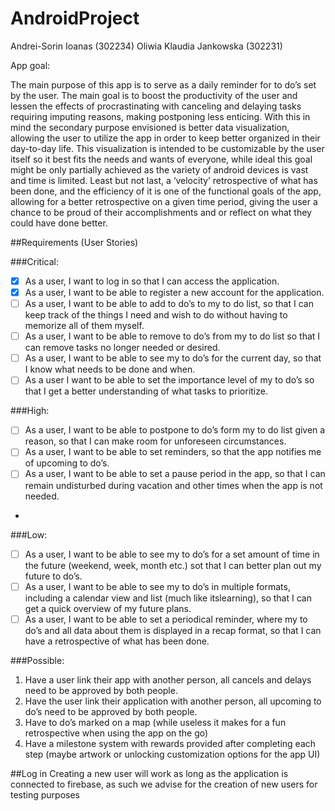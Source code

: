 # AndroidProject
Andrei-Sorin Ioanas (302234)
Oliwia Klaudia Jankowska (302231)

App goal:

The main purpose of this app is to serve as a daily reminder for to do’s set by the user. The main goal is to boost the productivity of the user and lessen the effects of procrastinating with canceling and delaying tasks requiring imputing reasons, making postponing less enticing. 
With this in mind the secondary purpose envisioned is better data visualization, allowing the user to utilize the app in order to keep better organized in their day-to-day life. This visualization is intended to be customizable by the user itself so it best fits the needs and wants of everyone, while ideal this goal might be only partially achieved as the variety of android devices is vast and time is limited.
Least but not last, a ‘velocity’ retrospective of what has been done, and the efficiency of it is one of the functional goals of the app, allowing for a better retrospective on a given time period, giving the user a chance to be proud of their accomplishments and or reflect on what they could have done better.

##Requirements (User Stories)

###Critical:
- [x] As a user, I want to log in so that I can access the application.
- [X] As a user, I want to be able to register a new account for the application.
- [ ] As a user, I want to be able to add to do’s to my to do list, so that I can keep track of the things I need and wish to do without having to memorize all of them myself.
- [ ] As a user, I want to be able to remove to do’s from my to do list so that I can remove tasks no longer needed or desired.
- [ ] As a user, I want to be able to see my to do’s for the current day, so that I know what needs to be done and when.
- [ ] As a user I want to be able to set the importance level of my to do’s so that I get a better understanding of what tasks to prioritize.

###High:
- [ ] As a user, I want to be able to postpone to do’s form my to do list given a reason, so that I can make room for unforeseen circumstances.
- [ ] As a user, I want to be able to set reminders, so that the app notifies me of upcoming to do’s.
- [ ] As a user, I want to be able to set a pause period in the app, so that I can remain undisturbed during vacation and other times when the app is not needed.
- 
###Low:
- [ ] As a user, I want to be able to see my to do’s for a set amount of time in the future (weekend, week, month etc.) sot that I can better plan out my future to do’s.
- [ ] As a user, I want to be able to see my to do’s in multiple formats, including a calendar view and list (much like itslearning), so that I can get a quick overview of my future plans.
- [ ] As a user, I want to be able to set a periodical reminder, where my to do’s and all data about them is displayed in a recap format, so that I can have a retrospective of what has been done.

###Possible:
1.	Have a user link their app with another person, all cancels and delays need to be approved by both people.
2.	Have the user link their application with another person, all upcoming to do’s need to be approved by both people.
3.	Have to do’s marked on a map (while useless it makes for a fun retrospective when using the app on the go)
4.	Have a milestone system with rewards provided after completing each step (maybe artwork or unlocking customization options for the app UI)

##Log in
 Creating a new user will work as long as the application is connected to firebase, as such we advise for the creation of new users for testing purposes 